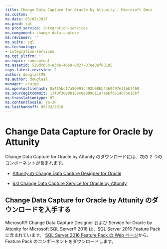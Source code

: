 ```yaml
---
title: Change Data Capture for Oracle by Attunity | Microsoft Docs
ms.custom: ''
ms.date: 03/02/2017
ms.prod: sql
ms.prod_service: integration-services
ms.component: change-data-capture
ms.reviewer: ''
ms.suite: sql
ms.technology:
- integration-services
ms.tgt_pltfrm: ''
ms.topic: conceptual
ms.assetid: 520dc05b-83de-4668-8d27-07ee0ef08185
caps.latest.revision: 2
author: douglaslMS
ms.author: douglasl
manager: craigg
ms.openlocfilehash: 8a415bc17a50991c493b08bb44b9297e51bb7468
ms.sourcegitcommit: 1740f3090b168c0e809611a7aa6fd514075616bf
ms.translationtype: HT
ms.contentlocale: ja-JP
ms.lasthandoff: 05/03/2018
---
```

# <a name="change-data-capture-for-oracle-by-attunity"></a>Change Data Capture for Oracle by Attunity
Change Data Capture for Oracle by Attunity のダウンロードには、次の 2 つのコンポーネントが含まれます。

-   [Attunity の Change Data Capture Designer for Oracle](../../integration-services/change-data-capture/change-data-capture-designer-for-oracle-by-attunity.md)

-   [6.0 Change Data Capture Service for Oracle by Attunity](../../integration-services/change-data-capture/change-data-capture-service-for-oracle-by-attunity.md)   

## <a name="get-the-change-data-capture-for-oracle-by-attunity-download"></a>Change Data Capture for Oracle by Attunity のダウンロードを入手する
Microsoft® Change Data Capture Designer および Service for Oracle by Attunity for Microsoft SQL Server® 2016 は、SQL Server 2016 Feature Pack に含まれています。 [SQL Server 2016 Feature Pack の Web ページ](http://go.microsoft.com/fwlink/?LinkId=746297)から、Feature Pack のコンポーネントをダウンロードします。  
